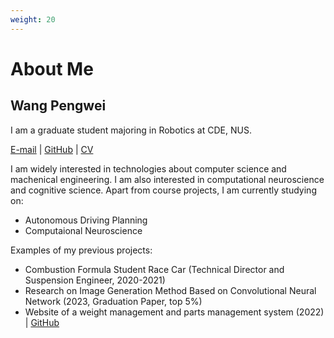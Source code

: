 ```yaml
---
weight: 20
---
```

# About Me
## Wang Pengwei
I am a graduate student majoring in Robotics at CDE, NUS.

[E-mail](mailto:wang_pengwei@u.nus.edu) | [GitHub](https://github.com/penway/) | [CV](https://penway.cn/uploads/CV_WangPengwei.pdf)

I am widely interested in technologies about computer science and machenical engineering. I am also interested in computational neuroscience and cognitive science.
Apart from course projects, I am currently studying on:
- Autonomous Driving Planning
- Computaional Neuroscience

Examples of my previous projects:
- Combustion Formula Student Race Car (Technical Director and Suspension Engineer, 2020-2021)
- Research on Image Generation Method Based on Convolutional Neural Network (2023, Graduation Paper, top 5%)
- Website of a weight management and parts management system (2022) | 
  [GitHub](https://github.com/penway/WDC)
